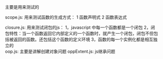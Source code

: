 主要是用来测试的

scope.js:
用来测试函数的生成方式：
	1 函数声明式
	2 函数表达式

closure.js:
用来测试闭包的js：
	1，javascript 中每一个函数都是一个闭包
	2，闭包特性：当一个函数返回它内部定义的一个函数时，就产生一个闭包，闭包不但包括被返回的函数。还包括这个函数的定义环境
	3，函数的每一个实例化都是相互独立的	
oop.js:
	主要是讲解创建对象问题	
oppExtent.js:
	js继承问题

